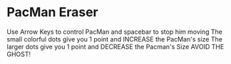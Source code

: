# PacMan Eraser 

Use Arrow Keys to control PacMan and spacebar to stop him moving
The small colorful dots give you 1 point and INCREASE the PacMan's size
The larger dots give you 1 point and DECREASE the Pacman's Size
AVOID THE GHOST!
